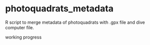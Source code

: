 # photoquadrats_metadata
R script to merge metadata of photoquadrats with .gpx file and dive computer file.

working progress
